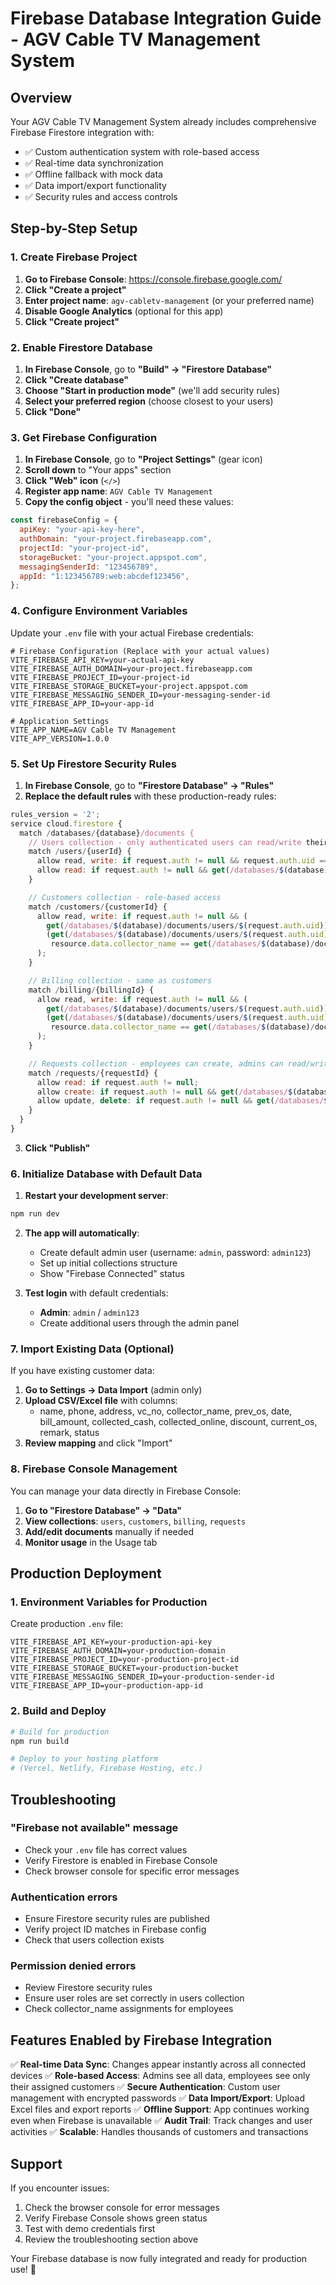 # Firebase Database Integration Guide - AGV Cable TV Management System

## Overview

Your AGV Cable TV Management System already includes comprehensive Firebase Firestore integration with:

- ✅ Custom authentication system with role-based access
- ✅ Real-time data synchronization
- ✅ Offline fallback with mock data
- ✅ Data import/export functionality
- ✅ Security rules and access controls

## Step-by-Step Setup

### 1. Create Firebase Project

1. **Go to Firebase Console**: https://console.firebase.google.com/
2. **Click "Create a project"**
3. **Enter project name**: `agv-cabletv-management` (or your preferred name)
4. **Disable Google Analytics** (optional for this app)
5. **Click "Create project"**

### 2. Enable Firestore Database

1. **In Firebase Console**, go to **"Build" → "Firestore Database"**
2. **Click "Create database"**
3. **Choose "Start in production mode"** (we'll add security rules)
4. **Select your preferred region** (choose closest to your users)
5. **Click "Done"**

### 3. Get Firebase Configuration

1. **In Firebase Console**, go to **"Project Settings"** (gear icon)
2. **Scroll down** to "Your apps" section
3. **Click "Web" icon** (`</>`)
4. **Register app name**: `AGV Cable TV Management`
5. **Copy the config object** - you'll need these values:

```javascript
const firebaseConfig = {
  apiKey: "your-api-key-here",
  authDomain: "your-project.firebaseapp.com",
  projectId: "your-project-id",
  storageBucket: "your-project.appspot.com",
  messagingSenderId: "123456789",
  appId: "1:123456789:web:abcdef123456",
};
```

### 4. Configure Environment Variables

Update your `.env` file with your actual Firebase credentials:

```env
# Firebase Configuration (Replace with your actual values)
VITE_FIREBASE_API_KEY=your-actual-api-key
VITE_FIREBASE_AUTH_DOMAIN=your-project.firebaseapp.com
VITE_FIREBASE_PROJECT_ID=your-project-id
VITE_FIREBASE_STORAGE_BUCKET=your-project.appspot.com
VITE_FIREBASE_MESSAGING_SENDER_ID=your-messaging-sender-id
VITE_FIREBASE_APP_ID=your-app-id

# Application Settings
VITE_APP_NAME=AGV Cable TV Management
VITE_APP_VERSION=1.0.0
```

### 5. Set Up Firestore Security Rules

1. **In Firebase Console**, go to **"Firestore Database" → "Rules"**
2. **Replace the default rules** with these production-ready rules:

```javascript
rules_version = '2';
service cloud.firestore {
  match /databases/{database}/documents {
    // Users collection - only authenticated users can read/write their own data
    match /users/{userId} {
      allow read, write: if request.auth != null && request.auth.uid == userId;
      allow read: if request.auth != null && get(/databases/$(database)/documents/users/$(request.auth.uid)).data.role == 'admin';
    }

    // Customers collection - role-based access
    match /customers/{customerId} {
      allow read, write: if request.auth != null && (
        get(/databases/$(database)/documents/users/$(request.auth.uid)).data.role == 'admin' ||
        (get(/databases/$(database)/documents/users/$(request.auth.uid)).data.role == 'employee' &&
         resource.data.collector_name == get(/databases/$(database)/documents/users/$(request.auth.uid)).data.collector_name)
      );
    }

    // Billing collection - same as customers
    match /billing/{billingId} {
      allow read, write: if request.auth != null && (
        get(/databases/$(database)/documents/users/$(request.auth.uid)).data.role == 'admin' ||
        (get(/databases/$(database)/documents/users/$(request.auth.uid)).data.role == 'employee' &&
         resource.data.collector_name == get(/databases/$(database)/documents/users/$(request.auth.uid)).data.collector_name)
      );
    }

    // Requests collection - employees can create, admins can read/write all
    match /requests/{requestId} {
      allow read: if request.auth != null;
      allow create: if request.auth != null && get(/databases/$(database)/documents/users/$(request.auth.uid)).data.role == 'employee';
      allow update, delete: if request.auth != null && get(/databases/$(database)/documents/users/$(request.auth.uid)).data.role == 'admin';
    }
  }
}
```

3. **Click "Publish"**

### 6. Initialize Database with Default Data

1. **Restart your development server**:

```bash
npm run dev
```

2. **The app will automatically**:

   - Create default admin user (username: `admin`, password: `admin123`)
   - Set up initial collections structure
   - Show "Firebase Connected" status

3. **Test login** with default credentials:
   - **Admin**: `admin` / `admin123`
   - Create additional users through the admin panel

### 7. Import Existing Data (Optional)

If you have existing customer data:

1. **Go to Settings → Data Import** (admin only)
2. **Upload CSV/Excel file** with columns:
   - name, phone, address, vc_no, collector_name, prev_os, date, bill_amount, collected_cash, collected_online, discount, current_os, remark, status
3. **Review mapping** and click "Import"

### 8. Firebase Console Management

You can manage your data directly in Firebase Console:

1. **Go to "Firestore Database" → "Data"**
2. **View collections**: `users`, `customers`, `billing`, `requests`
3. **Add/edit documents** manually if needed
4. **Monitor usage** in the Usage tab

## Production Deployment

### 1. Environment Variables for Production

Create production `.env` file:

```env
VITE_FIREBASE_API_KEY=your-production-api-key
VITE_FIREBASE_AUTH_DOMAIN=your-production-domain
VITE_FIREBASE_PROJECT_ID=your-production-project-id
VITE_FIREBASE_STORAGE_BUCKET=your-production-bucket
VITE_FIREBASE_MESSAGING_SENDER_ID=your-production-sender-id
VITE_FIREBASE_APP_ID=your-production-app-id
```

### 2. Build and Deploy

```bash
# Build for production
npm run build

# Deploy to your hosting platform
# (Vercel, Netlify, Firebase Hosting, etc.)
```

## Troubleshooting

### "Firebase not available" message

- Check your `.env` file has correct values
- Verify Firestore is enabled in Firebase Console
- Check browser console for specific error messages

### Authentication errors

- Ensure Firestore security rules are published
- Verify project ID matches in Firebase config
- Check that users collection exists

### Permission denied errors

- Review Firestore security rules
- Ensure user roles are set correctly in users collection
- Check collector_name assignments for employees

## Features Enabled by Firebase Integration

✅ **Real-time Data Sync**: Changes appear instantly across all connected devices
✅ **Role-based Access**: Admins see all data, employees see only their assigned customers
✅ **Secure Authentication**: Custom user management with encrypted passwords
✅ **Data Import/Export**: Upload Excel files and export reports
✅ **Offline Support**: App continues working even when Firebase is unavailable
✅ **Audit Trail**: Track changes and user activities
✅ **Scalable**: Handles thousands of customers and transactions

## Support

If you encounter issues:

1. Check the browser console for error messages
2. Verify Firebase Console shows green status
3. Test with demo credentials first
4. Review the troubleshooting section above

Your Firebase database is now fully integrated and ready for production use! 🎉
